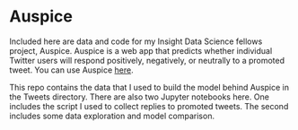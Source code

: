# Auspice

Included here are data and code for my Insight Data Science fellows project, Auspice. Auspice is a web app that predicts whether individual Twitter users will respond positively, negatively, or neutrally to a promoted tweet. You can use Auspice [here](https://auspiceapp.com/).

This repo contains the data that I used to build the model behind Auspice in the Tweets directory. There are also two Jupyter notebooks here. One includes the script I used to collect replies to promoted tweets. The second includes some data exploration and model comparison.
